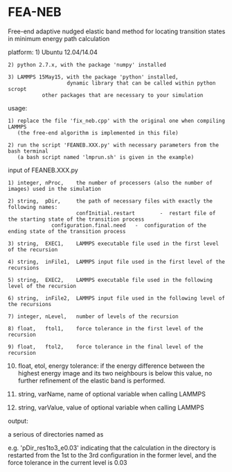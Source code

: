 # FEA-NEB
Free-end adaptive nudged elastic band method for locating transition states in minimum energy path calculation



platform: 
    1) Ubuntu 12.04/14.04

    2) python 2.7.x, with the package 'numpy' installed

    3) LAMMPS 15May15, with the package 'python' installed, 
                       dynamic library that can be called within python scropt
		       other packages that are necessary to your simulation

usage:

    1) replace the file 'fix_neb.cpp' with the original one when compiling LAMMPS
       (the free-end algorithm is implemented in this file)

    2) run the script 'FEANEB.XXX.py' with necessary parameters from the bash terminal
       (a bash script named 'lmprun.sh' is given in the example)

input of FEANEB.XXX.py

    1) integer, nProc,    the number of processers (also the number of images) used in the simulation

    2) string,  pDir,     the path of necessary files with exactly the following names:
                          confInitial.restart        -  restart file of the starting state of the transition process
		          configuration.final.need   -  configuration of the ending state of the transition process

    3) string,  EXEC1,	  LAMMPS executable file used in the first level of the recursion

    4) string,  inFile1,  LAMMPS input file used in the first level of the recursions

    5) string,  EXEC2,    LAMMPS executable file used in the following level of the recursion

    6) string,  inFile2,  LAMMPS input file used in the following level of the recursions

    7) integer, nLevel,   number of levels of the recursion

    8) float,   ftol1,    force tolerance in the first level of the recursion

    9) float,   ftol2,    force tolerance in the final level of the recursion

   10) float,   etol,     energy tolerance: 
                          if the energy difference between the highest energy image and its two neighbours is below this
			  value, no further refinement of the elastic band is performed.

   11) string,  varName,  name of optional variable when calling LAMMPS

   12) string,  varValue, value of optional variable when calling LAMMPS


output:

   a serious of directories named as 

   e.g. 'pDir_res1to3_e0.03' indicating that the calculation in the directory is restarted from the 1st to the 3rd 
         configuration in the former level, and the force tolerance in the current level is 0.03


